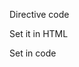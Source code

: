 Directive code
<snippet id='directive-code '/>

Set it in HTML
<snippet id='unless-directive-html'/>

Set in code
<snippet id='unless-directive-code'/>

